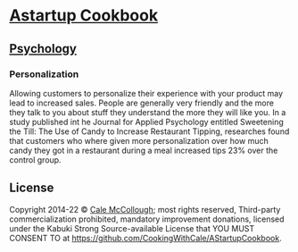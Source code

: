 # [Astartup Cookbook](../)

## [Psychology](./)

### Personalization

Allowing customers to personalize their experience with your product may lead to increased sales. People are generally very friendly and the more they talk to you about stuff they understand the more they will like you. In a study published int he Journal for Applied Psychology entitled Sweetening the Till: The Use of Candy to Increase Restaurant Tipping, researches found that customers who where given more personalization over how much candy they got in a restaurant during a meal increased tips 23% over the control group.

## License

Copyright 2014-22 © [Cale McCollough](https://cookingwithcale.org); most rights reserved, Third-party commercialization prohibited, mandatory improvement donations, licensed under the Kabuki Strong Source-available License that YOU MUST CONSENT TO at <https://github.com/CookingWithCale/AStartupCookbook>.
